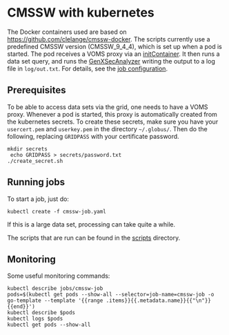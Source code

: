 # CMSSW with kubernetes

The Docker containers used are based on https://github.com/clelange/cmssw-docker. The scripts currently use a predefined CMSSW version (CMSSW_9_4_4), which is set up when a pod is started. The pod receives a VOMS proxy via an [initContainer](https://kubernetes.io/docs/concepts/workloads/pods/init-containers/). It then runs a data set query, and runs the [GenXSecAnalyzer](https://twiki.cern.ch/twiki/bin/view/CMSPublic/SWGuideSubgroupMC#Measure_filter_efficiencies_and) writing the output to a log file in `log/out.txt`. For details, see the [job configuration](cmssw-job.yaml).

## Prerequisites

To be able to access data sets via the grid, one needs to have a VOMS proxy. Whenever a pod is started, this proxy is automatically created from the kubernetes secrets. To create these secrets, make sure you have your `usercert.pem` and `userkey.pem` in the directory `~/.globus/`. Then do the following, replacing `GRIDPASS` with your certificate password.
```
mkdir secrets
 echo GRIDPASS > secrets/password.txt
./create_secret.sh
```

## Running jobs

To start a job, just do:
```
kubectl create -f cmssw-job.yaml
```
If this is a large data set, processing can take quite a while.

The scripts that are run can be found in the [scripts](scripts) directory.

## Monitoring

Some useful monitoring commands:
```
kubectl describe jobs/cmssw-job
pods=$(kubectl get pods --show-all --selector=job-name=cmssw-job -o go-template --template '{{range .items}}{{.metadata.name}}{{"\n"}}{{end}}')
kubectl describe $pods
kubectl logs $pods
kubectl get pods --show-all
```
